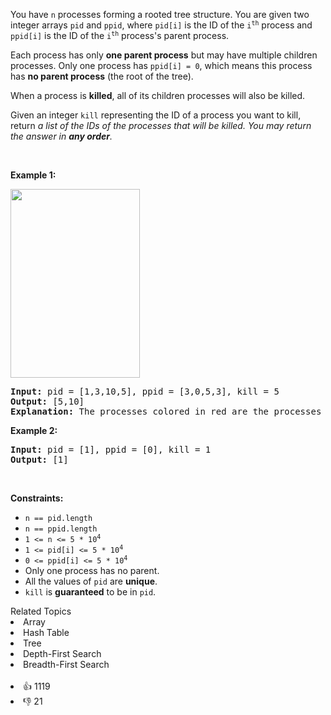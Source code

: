 <p>You have <code>n</code> processes forming a rooted tree structure. You are given two integer arrays <code>pid</code> and <code>ppid</code>, where <code>pid[i]</code> is the ID of the <code>i<sup>th</sup></code> process and <code>ppid[i]</code> is the ID of the <code>i<sup>th</sup></code> process's parent process.</p>

<p>Each process has only <strong>one parent process</strong> but may have multiple children processes. Only one process has <code>ppid[i] = 0</code>, which means this process has <strong>no parent process</strong> (the root of the tree).</p>

<p>When a process is <strong>killed</strong>, all of its children processes will also be killed.</p>

<p>Given an integer <code>kill</code> representing the ID of a process you want to kill, return <em>a list of the IDs of the processes that will be killed. You may return the answer in <strong>any order</strong>.</em></p>

<p>&nbsp;</p> 
<p><strong class="example">Example 1:</strong></p> 
<img alt="" src="https://assets.leetcode.com/uploads/2021/02/24/ptree.jpg" style="width: 207px; height: 302px;" /> 
<pre>
<strong>Input:</strong> pid = [1,3,10,5], ppid = [3,0,5,3], kill = 5
<strong>Output:</strong> [5,10]
<strong>Explanation:</strong>&nbsp;The processes colored in red are the processes that should be killed.
</pre>

<p><strong class="example">Example 2:</strong></p>

<pre>
<strong>Input:</strong> pid = [1], ppid = [0], kill = 1
<strong>Output:</strong> [1]
</pre>

<p>&nbsp;</p> 
<p><strong>Constraints:</strong></p>

<ul> 
 <li><code>n == pid.length</code></li> 
 <li><code>n == ppid.length</code></li> 
 <li><code>1 &lt;= n &lt;= 5 * 10<sup>4</sup></code></li> 
 <li><code>1 &lt;= pid[i] &lt;= 5 * 10<sup>4</sup></code></li> 
 <li><code>0 &lt;= ppid[i] &lt;= 5 * 10<sup>4</sup></code></li> 
 <li>Only one process has no parent.</li> 
 <li>All the values of <code>pid</code> are <strong>unique</strong>.</li> 
 <li><code>kill</code> is <strong>guaranteed</strong> to be in <code>pid</code>.</li> 
</ul>

<div><div>Related Topics</div><div><li>Array</li><li>Hash Table</li><li>Tree</li><li>Depth-First Search</li><li>Breadth-First Search</li></div></div><br><div><li>👍 1119</li><li>👎 21</li></div>